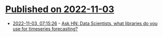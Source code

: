 # [Published on 2022-11-03](index.md)

* [2022-11-03, 07:15:26](https://news.ycombinator.com/item?id=33447976) - [Ask HN: Data Scientists, what libraries do you use for timeseries forecasting?](https://news.ycombinator.com/item?id=33447976)

